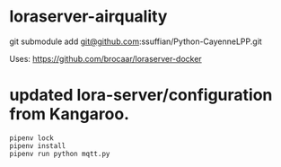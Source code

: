 # loraserver-airquality

git submodule add git@github.com:ssuffian/Python-CayenneLPP.git

Uses: https://github.com/brocaar/loraserver-docker

# updated lora-server/configuration from Kangaroo.

    pipenv lock
    pipenv install
    pipenv run python mqtt.py
